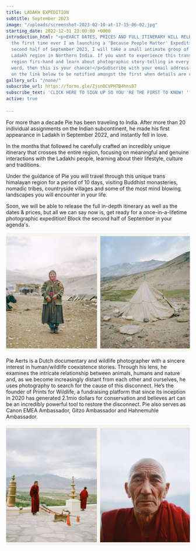 ```yaml
---
title: LADAKH EXPEDITION
subtitle: September 2023
image: "/uploads/screenshot-2023-02-10-at-17-15-06-02.jpg"
starting_date: 2022-12-31 23:00:00 +0000
introduction_html: "<p>EXACT DATES, PRICES AND FULL ITINERARY WILL RELEASE SOON!&nbsp;</p><p>For
  the first time ever I am launching a 'Because People Matter' Expedition. In the
  second half of September 2023, I will take a small intimate group of people to the
  Ladakh region in Northern India. If you want to experience this trans himalayan
  region firs-hand and learn about photographic story-telling in every sense of the
  word, then this is your chance!</p>Subscribe with your email address by clicking
  on the link below to be notified amongst the first when details are released.<p>"
gallery_url: "/none/"
subscribe_url: https://forms.gle/ZjsnDCVPH7B4hnsD7
subscribe_text: 'CLICK HERE TO SIGN UP SO YOU''RE THE FIRST TO KNOW! '
active: true

---
```

For more than a decade Pie has been traveling to India. After more than 20 individual assignments on the Indian subcontinent, he made his first appearance in Ladakh in September 2022, and instantly fell in love.

In the months that followed he carefully crafted an incredibly unique itinerary that crosses the entire region, focusing on meaningful and genuine interactions with the Ladakhi people, learning about their lifestyle, culture and traditions.

Under the guidance of Pie you will travel through this unique trans himalayan region for a period of 10 days, visiting Buddhist monasteries, nomadic tribes, countryside villages and some of the most mind blowing landscapes you will encounter in your life.

Soon, we will be able to release the full in-depth itinerary as well as the dates & prices, but all we can say now is, get ready for a once-in-a-lifetime photographic expedition! Block the second half of September in your agenda's. 

![](/uploads/screenshot-2023-02-10-at-14-15-12.jpg)

Pie Aerts is a Dutch documentary and wildlife photographer with a sincere interest in human/wildlife coexistence stories. Through his lens, he examines the intricate relationship between animals, humans and nature and, as we become increasingly distant from each other and ourselves, he uses photography to search for the cause of this disconnect. He’s the founder of Prints for Wildlife, a fundraising platform that since its inception in 2020 has generated 2.1mio dollars for conservation and believes art can be an incredibly powerful tool to restore the disconnect. Pie also serves as Canon EMEA Ambassador, Gitzo Ambassador and Hahnemuhle Ambassador.

![](/uploads/screenshot-2023-02-10-at-14-14-16.jpg)